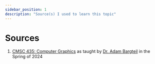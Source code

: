 ```yaml
---
sidebar_position: 1
description: "Source(s) I used to learn this topic"
---
```

# Sources
1. [CMSC 435: Computer Graphics](https://redirect.cs.umbc.edu/~adamb/435/) as taught by [Dr. Adam Bargteil](https://redirect.cs.umbc.edu/~adamb/) in the Spring of 2024 
